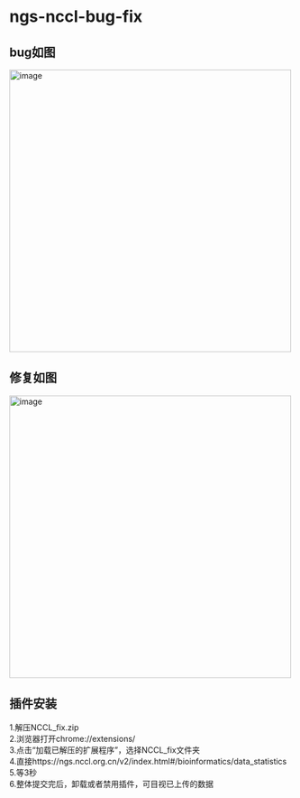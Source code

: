 # ngs-nccl-bug-fix

## bug如图  
<img width="500" alt="image" src="https://github.com/tsy19900929/ngs-nccl-bug-fix/assets/24546045/fa7eaa3e-d64b-473e-94e2-8c0dd152173e">

## 修复如图  
<img width="500" alt="image" src="https://github.com/tsy19900929/ngs-nccl-bug-fix/assets/24546045/5aef7606-471b-4632-b513-b75a7a15ece5">  

## 插件安装  
1.解压NCCL_fix.zip  
2.浏览器打开chrome://extensions/  
3.点击“加载已解压的扩展程序”，选择NCCL_fix文件夹  
4.直接https://ngs.nccl.org.cn/v2/index.html#/bioinformatics/data_statistics  
5.等3秒   
6.整体提交完后，卸载或者禁用插件，可目视已上传的数据
